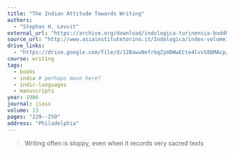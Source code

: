```yaml
---
title: "The Indian Attitude Towards Writing"
authors:
  - "Stephan H. Levvit"
external_url: "https://archive.org/download/indologica-turinensia-buddhismo/The%20Indian%20Attitude%20Toward%20Writing_text.pdf"
source_url: "http://www.asiainstitutetorino.it/Indologica/index-volume13.asp"
drive_links:
  - "https://drive.google.com/file/d/12BawuNefrbqZymDWwECte4lvsS8QMAcp/view?usp=drivesdk"
course: writing
tags:
  - books
  - india # perhaps move here?
  - indic-languages
  - manuscripts
year: 1986
journal: jiass
volume: 13
pages: "229--250"
address: "Philadelphia"
---
```


> Writing often is sloppy, even when it records very sacred texts
